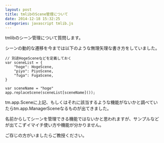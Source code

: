 ```yaml
---
layout: post
title: tmlibのScene管理について
date: 2014-12-18 15:32:25
categories: javascript tmlib.js
---
```

<p>tmlibのシーン管理について質問します。</p>

<p>シーンの動的な遷移を今までは以下のような無理矢理な書き方をしていました。</p>

<pre><code>// 別途HogeSceneなどを定義しておく
var sceneList = {
    "hoge": HogeScene,
    "piyo": PiyoScene,
    "fuga": FugaScene,
}

var sceneName = "hoge"
app.replaceScene(sceneList[sceneName]());
</code></pre>

<p>tm.app.Sceneに上記、もしくはそれに該当するような機能がないかと調べていたらtm.app.ManagerSceneなるものが出てきました。</p>

<p>名前からしてシーンを管理できる機能ではないかと思われますが、サンプルなどが出てこずイマイチ使い方や機能が分かりません。</p>

<p>ご存じの方がいましたらご教授ください。</p>
